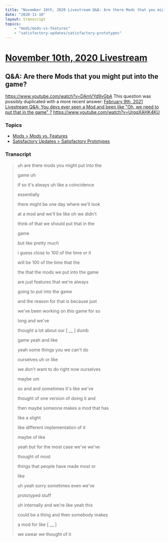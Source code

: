 ```yaml
---
title: "November 10th, 2020 Livestream Q&A: Are there Mods that you might put into the game?"
date: "2020-11-10"
layout: transcript
topics:
    - "mods/mods-vs-features"
    - "satisfactory-updates/satisfactory-prototypes"
---
```

# [November 10th, 2020 Livestream](../2020-11-10.md)
## Q&A: Are there Mods that you might put into the game?
https://www.youtube.com/watch?v=DAmVYd9vGbA
This question was possibly duplicated with a more recent answer: [February 9th, 2021 Livestream Q&A: You devs ever seen a Mod and been like "Oh, we need to put that in the game" ?](./yt-UrgqXAHK4KU.md) https://www.youtube.com/watch?v=UrgqXAHK4KU


### Topics
* [Mods > Mods vs. Features](../topics/mods/mods-vs-features.md)
* [Satisfactory Updates > Satisfactory Prototypes](../topics/satisfactory-updates/satisfactory-prototypes.md)

### Transcript

> uh are there mods you might put into the
>
> game uh
>
> if so it's always uh like a coincidence
>
> essentially
>
> there might be one day where we'll look
>
> at a mod and we'll be like oh we didn't
>
> think of that we should put that in the
>
> game
>
> but like pretty much
>
> i guess close to 100 of the time or it
>
> will be 100 of the time that the
>
> the that the mods we put into the game
>
> are just features that we're always
>
> going to put into the game
>
> and the reason for that is because just
>
> we've been working on this game for so
>
> long and we've
>
> thought a lot about our [ __ ] dumb
>
> game yeah and like
>
> yeah some things you we can't do
>
> ourselves uh or like
>
> we don't want to do right now ourselves
>
> maybe um
>
> so and and sometimes it's like we've
>
> thought of one version of doing it and
>
> then maybe someone makes a mod that has
>
> like a slight
>
> like different implementation of it
>
> maybe of like
>
> yeah but for the most case we've we've
>
> thought of most
>
> things that people have made most or
>
> like
>
> uh yeah sorry sometimes even we've
>
> prototyped stuff
>
> uh internally and we're like yeah this
>
> could be a thing and then somebody makes
>
> a mod for like [ __ ]
>
> we swear we thought of it
